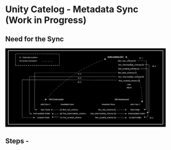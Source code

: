 # Unity Catelog - Metadata Sync  (Work in Progress)

## Need for the Sync


<p align="center">
  <img src="https://github.com/IndraT97/Azure-DBX-UnityCatelog_Hive_MetaStore_Sync/blob/master/Images/image_final_enhanced.png">
</p>

## Steps - 

